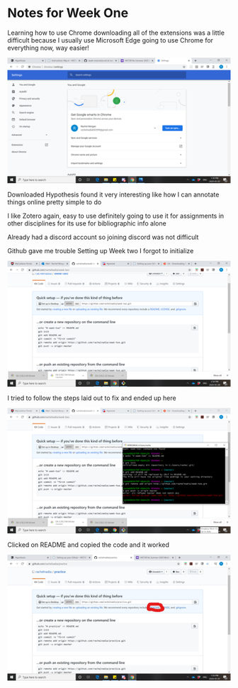 # Notes for Week One

Learning how to use Chrome
downloading all of the extensions was a little difficult because I usually use Microsoft Edge
going to use Chrome for everything now, way easier!

![image i just uploaded](ChromeSettings.png)

Downloaded Hypothesis
found it very interesting
like how I can annotate things online
pretty simple to do

I like Zotero
again, easy to use
definitely going to use it for assignments in other disciplines for its use for bibliographic info alone

Already had a discord account so joining discord was not difficult

Github gave me trouble
Setting up Week two I forgot to initialize

![image i just uploaded](Issue1.png)

I tried to follow the steps laid out to fix and ended up here

![image i just uploaded](Issue1.1.png)

Clicked on README and copied the code and it worked

![image i just uploaded](Issue1.2.jpg)
